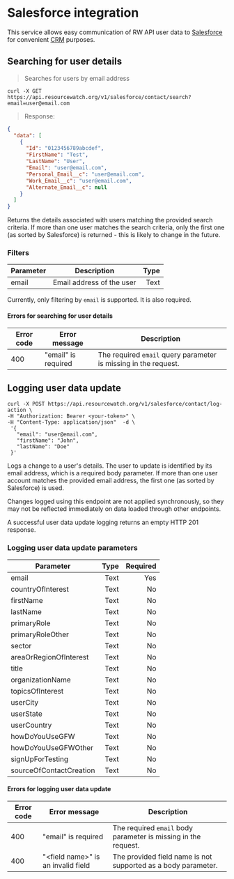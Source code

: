 # Salesforce integration

This service allows easy communication of RW API user data to [Salesforce](www.salesforce.com) for convenient [CRM](https://en.wikipedia.org/wiki/Customer_relationship_management) purposes. 

## Searching for user details

> Searches for users by email address

```shell
curl -X GET https://api.resourcewatch.org/v1/salesforce/contact/search?email=user@email.com
```

> Response:

```json
{
  "data": [
    {
      "Id": "0123456789abcdef",
      "FirstName": "Test",
      "LastName": "User",
      "Email": "user@email.com",
      "Personal_Email__c": "user@email.com",
      "Work_Email__c": "user@email.com",
      "Alternate_Email__c": null
    }
  ]
}
```

Returns the details associated with users matching the provided search criteria. If more than one user matches the search criteria, only the first one (as sorted by Salesforce) is returned - this is likely to change in the future.

### Filters

| Parameter |        Description        | Type |
|-----------|:-------------------------:|-----:|
| email     | Email address of the user | Text |

Currently, only filtering by `email` is supported. It is also required.

#### Errors for searching for user details

| Error code | Error message       | Description                                                     |
|------------|---------------------|-----------------------------------------------------------------|
| 400        | "email" is required | The required `email` query parameter is missing in the request. |

## Logging user data update

```shell
curl -X POST https://api.resourcewatch.org/v1/salesforce/contact/log-action \
-H "Authorization: Bearer <your-token>" \
-H "Content-Type: application/json"  -d \
 '{
   "email": "user@email.com",
   "firstName": "John",
   "lastName": "Doe"
 }'
```

Logs a change to a user's details. The user to update is identified by its email address, which is a required body parameter. If more than one user account matches the provided email address, the first one (as sorted by Salesforce) is used.

Changes logged using this endpoint are not applied synchronously, so they may not be reflected immediately on data loaded through other endpoints.

A successful user data update logging returns an empty HTTP 201 response.



### Logging user data update parameters

| Parameter               | Type | Required |
|-------------------------|-----:|---------:|
| email                   | Text |      Yes |
| countryOfInterest       | Text |       No |
| firstName               | Text |       No |
| lastName                | Text |       No |
| primaryRole             | Text |       No |
| primaryRoleOther        | Text |       No |
| sector                  | Text |       No |
| areaOrRegionOfInterest  | Text |       No |
| title                   | Text |       No |
| organizationName        | Text |       No |
| topicsOfInterest        | Text |       No |
| userCity                | Text |       No |
| userState               | Text |       No |
| userCountry             | Text |       No |
| howDoYouUseGFW          | Text |       No |
| howDoYouUseGFWOther     | Text |       No |
| signUpForTesting        | Text |       No |
| sourceOfContactCreation | Text |       No |


#### Errors for logging user data update

| Error code | Error message                        | Description                                                    |
|------------|--------------------------------------|----------------------------------------------------------------|
| 400        | "email" is required                  | The required `email` body parameter is missing in the request. |
| 400        | "\<field name\>" is an invalid field | The provided field name is not supported as a body parameter.  |
